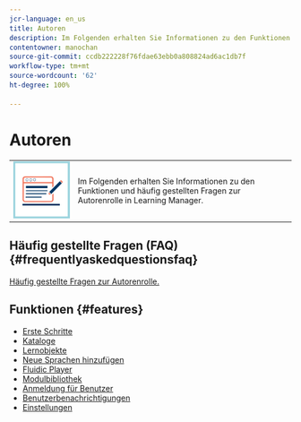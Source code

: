 ```yaml
---
jcr-language: en_us
title: Autoren
description: Im Folgenden erhalten Sie Informationen zu den Funktionen und häufig gestellten Fragen zur Autorenrolle in Learning Manager.
contentowner: manochan
source-git-commit: ccdb222228f76fdae63ebb0a808824ad6ac1db7f
workflow-type: tm+mt
source-wordcount: '62'
ht-degree: 100%

---
```




# Autoren

<table> 
 <tbody>
  <tr> 
   <td><img src="assets/authors2.png"></td> 
   <td><p>Im Folgenden erhalten Sie Informationen zu den Funktionen und häufig gestellten Fragen zur Autorenrolle in Learning Manager. </p></td> 
  </tr> 
 </tbody>
</table>

## Häufig gestellte Fragen (FAQ) {#frequentlyaskedquestionsfaq}

[Häufig gestellte Fragen zur Autorenrolle.](authors/frequently-asked-questions-for-authors.md)

## Funktionen {#features}

* [Erste Schritte](authors/feature-summary/getting-started-author.md)
* [Kataloge](authors/feature-summary/catalogs.md)
* [Lernobjekte](authors/feature-summary/courses.md)
* [Neue Sprachen hinzufügen](authors/feature-summary/add-new-language-learning-objects.md)
* [Fluidic Player](authors/feature-summary/fluidic-player.md)
* [Modulbibliothek](authors/feature-summary/module-library.md)
* [Anmeldung für Benutzer](authors/feature-summary/user-login.md)
* [Benutzerbenachrichtigungen](authors/feature-summary/user-notifications.md)
* [Einstellungen](authors/feature-summary/settings.md)


